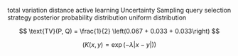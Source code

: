 total variation distance
active learning
Uncertainty Sampling query selection strategy
posterior probability distribution
uniform distribution

$$
 \text{TV}(P, Q) = \frac{1}{2} \left(0.067 + 0.033 + 0.033\right)
 $$

 $$
  (K(x, y) = \exp(-\lambda |x - y|))
 $$